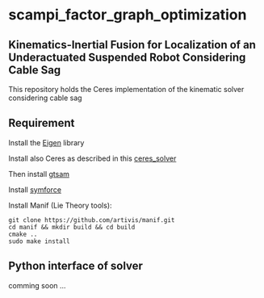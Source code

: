 # scampi_factor_graph_optimization
## Kinematics-Inertial Fusion for Localization of an Underactuated Suspended Robot Considering Cable Sag
This repository holds the Ceres implementation of the kinematic solver considering cable sag
## Requirement
Install the [Eigen](https://eigen.tuxfamily.org/index.php?title=Main_Page) library

Install also Ceres as described in this [ceres_solver](http://ceres-solver.org/installation.html) 

Then install [gtsam](https://github.com/borglab/gtsam)

Install [symforce](https://github.com/symforce-org/symforce)

Install Manif (Lie Theory tools):

```
git clone https://github.com/artivis/manif.git
cd manif && mkdir build && cd build
cmake ..
sudo make install
```

## Python interface of solver
comming soon ...
